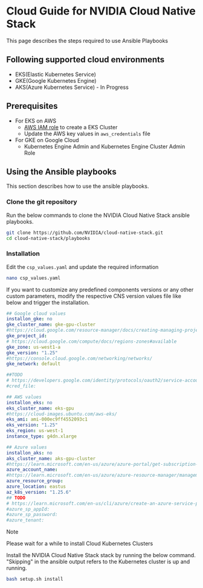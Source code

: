 # Cloud Guide for NVIDIA Cloud Native Stack

This page describes the steps required to use Ansible Playbooks

## Following supported cloud environments

- EKS(Elastic Kubernetes Service)
- GKE(Google Kubernetes Engine)
- AKS(Azure Kubernetes Service) - In Progress

## Prerequisites

- For EKS on AWS
  - [AWS IAM role](https://docs.aws.amazon.com/eks/latest/userguide/service_IAM_role.html) to create a EKS Cluster
  - Update the AWS key values in `aws_credentials` file
- For GKE on Google Cloud
  - Kubernetes Engine Admin and Kubernetes Engine Cluster Admin Role

## Using the Ansible playbooks

This section describes how to use the ansible playbooks.

### Clone the git repository

Run the below commands to clone the NVIDIA Cloud Native Stack ansible playbooks.

```bash
git clone https://github.com/NVIDIA/cloud-native-stack.git
cd cloud-native-stack/playbooks
```

### Installation

Edit the `csp_values.yaml` and update the required information

```bash
nano csp_values.yaml
```

If you want to customize any predefined components versions or any other custom parameters, modify the respective CNS version values file like below and trigger the installation.

```yaml
## Google cloud values
installon_gke: no
gke_cluster_name: gke-gpu-cluster
#https://cloud.google.com/resource-manager/docs/creating-managing-projects#identifying_projects
gke_project_id:
# https://cloud.google.com/compute/docs/regions-zones#available
gke_zone: us-west1-a
gke_version: "1.25"
#https://console.cloud.google.com/networking/networks/
gke_network: default

##TODO
# https://developers.google.com/identity/protocols/oauth2/service-account
#cred_file:

## AWS values
installon_eks: no
eks_cluster_name: eks-gpu
#https://cloud-images.ubuntu.com/aws-eks/
eks_ami: ami-000ec9ff4552093c1
eks_version: "1.25"
eks_region: us-west-1
instance_type: g4dn.xlarge

## Azure values
installon_aks: no
aks_cluster_name: aks-gpu-cluster
#https://learn.microsoft.com/en-us/azure/azure-portal/get-subscription-tenant-id
azure_account_name:
#https://learn.microsoft.com/en-us/azure/azure-resource-manager/management/manage-resource-groups-portal#list-resource-groups
azure_resource_group:
azure_location: eastus
az_k8s_version: "1.25.6"
## TODO
# https://learn.microsoft.com/en-us/cli/azure/create-an-azure-service-principal-azure-cli#1-create-a-service-principal
#azure_sp_appId:
#azure_sp_password:
#azure_tenant:

```

> [!NOTE]
> Please wait for a while to install Cloud Kubernetes Clusters

Install the NVIDIA Cloud Native Stack stack by running the below command. "Skipping" in the ansible output refers to the Kubernetes cluster is up and running.

```bash
bash setup.sh install
```
